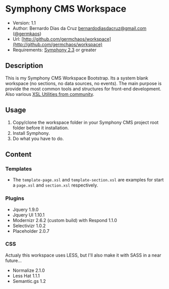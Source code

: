 # Symphony CMS Workspace
- Version: 1.1
- Author: Bernardo Dias da Cruz <bernardodiasdacruz@gmail.com> ([@germkaos](http://twitter.com/germkaos))
- Url: [http://github.com/germchaos/workspace](http://github.com/germchaos/workspace)
- Requirements: [Symphony 2.3](https://github.com/symphonycms/symphony-2) or greater

## Description
This is my Symphony CMS Workspace Bootstrap. Its a system blank workspace (no sections, no data sources, no events).
The main purpose is provide the most common tools and structures for front-end development. Also various [XSL Utilities from community](http://getsymphony.com/download/xslt-utilities/).

## Usage
1. Copy/clone the workspace folder in your Symphony CMS project root folder before it installation.
2. Install Symphony.
3. Do what you have to do.

## Content

### Templates

- The `template-page.xsl` and `template-section.xsl` are examples for start a `page.xsl` and `section.xsl` respectively.

### Plugins

- Jquery 1.9.0
- Jquery UI 1.10.1
- Modernizr 2.6.2 (custom build) with Respond 1.1.0
- Selectivizr 1.0.2
- Placeholder 2.0.7

### CSS

Actualy this workspace uses LESS, but I'll also make it with SASS in a near future...

- Normalize 2.1.0
- Less Hat 1.1.1
- Semantic.gs 1.2
